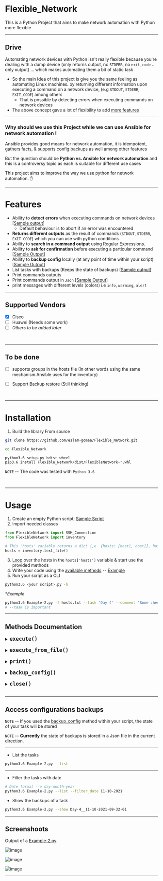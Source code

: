 # Flexible_Network

This is a Python Project that aims to make network automation with Python more flexible

---

## Drive

Automating network devices with Python isn't really flexible because you're dealing with a dump device (only returns output, no `STDERR`, no `exit_code` .. only output) ... which makes automating them a bit of static task

* So the main Idea of this project is give you the same feeling as automating Linux machines. by returning  different information upon executing a command on a network device, (e.g `STDOUT`, `STDERR`, `EXIT_CODE`) among others
  * That is possible by detecting errors when executing commands on network devices
* The above concept gave a lot of flexibility to add [more features](https://gitlab.com/eslam.gomaa1/flexible_network/-/blob/main/README.md#features)



---



### Why should we use this Project while we can use Ansible for network automation !

 Ansible provides good means for network automation, it is idempotent, gathers facts, & supports config backups as well among other features

But the question should be **Python vs. Ansible for network automation** and this is a controversy topic as each is suitable for different use cases



This project aims to improve the way we use python for network automation. :hand:





---



# Features

* Ability to **detect errors** when executing commands on network devices [[Sample output](https://i.imgur.com/5taJkl2.png)]
    * Default behaviour is to abort if an error was encountered
* **Returns different outputs** as the result of commands (`STDOUT`, `STDERR`, `EXIT_CODE`) which you can use with python conditions
* Ability to **search in a command output** using Regular Expressions. 
* Ability to **ask for confirmation** before executing a particular command  [[Sample Output](https://i.imgur.com/331PPsy.png)]
* Ability to **backup config** locally (at any point of time within your script)  [[Sample Output](https://i.imgur.com/8AS8d6a.png)]
* List tasks with backups (Keeps the state of backups) [[Sample output](https://i.imgur.com/sKiZogL.png)]
* Print commands outputs
* Print commands output in `Json` [[Sample Output](https://i.imgur.com/Dgeh4kQ.png)]
* print messages with different levels (colors) i.e  `info`, `warning`, `alert` 



---



## Supported Vendors

- [x] Cisco
- [ ] Huawei (Needs some work)
- [ ] *Others to be added later*

<br>

---



## To be done

- [ ]  supports groups in the hosts file (In other words using the same mechanism Ansible uses for the inventory)
- [ ] Support Backup restore (Still thinking)


<br>

---



# Installation

1. Build the library From source


```bash
git clone https://github.com/eslam-gomaa/Flexible_Network.git

cd Flexible_Network

python3.6 setup.py bdist_wheel
pip3.6 install Flexible_Network/dist/FlexibleNetwork-*.whl
```

`NOTE` -- The code was tested with `Python 3.6`

<br>

---



# Usage



1. Create an empty Python script; [Sample Script](https://gitlab.com/eslam.gomaa1/flexible_network/-/blob/main/Example-2.py#L1)
2. Import needed classes
```python
from FlexibleNetwork import SSH_Connection
from FlexibleNetwork import inventory

# This 'hosts' variable returns a dict i,e  {hosts: [host1, host2], hosts_number: N}
hosts = inventory.text_file()
```
3. [Loop](https://gitlab.com/eslam.gomaa1/flexible_network/-/blob/main/Example-2.py#L14) over the hosts in the `hosts['hosts']` variable & start use the provided methods
4. Write your code using the [available methods](https://github.com/eslam-gomaa/Flexible_Network#methods-documentation) -- [Example](https://gitlab.com/eslam.gomaa1/flexible_network/-/blob/main/Example-2.py#L1)
5. Run your script as a CLI
```bash
python3.6 <your script>.py -h
```



**Example*

```bash
python3.6 Example-2.py -f hosts.txt --task 'Day 4' --comment 'Some checks & taking backups of some devices'
# --task is important
```

---

## Methods Documentation


<details>
    <summary>
        <b style="font-size:20px"> <code>execute()</code></b>
    </summary>
    <br>

Execute commands on the network device


> Method options

| Option               | Description                                                  | Default Value |
| -------------------- | ------------------------------------------------------------ | ------------- |
| cmd                  | Command to run on the network device                         |               |
| cmd_from_file        | File to load commands from (will be run as 1 command)        |               |
| print_stdout         | Print the output                                             | False         |
| print_json           | Print the output in Json format                              | False         |
| ask_for_confirmation | Ask for information before running specific command          | False         |
| search               | keyword to search in the command's output (using Regular Expressions) | None          |
| exit_on_fail         | Abort if got an error while executing the command            | True          |

    
<br>  
</details>

<br>


<details>
    <summary>
        <b style="font-size:20px"> <code>execute_from_file()</code></b>
    </summary>
    <br>

Loads commands from a file & executes them 1 by 1

`NOTE` running each line 1 by 1 will detect the error faster



> Method options

| Option               | Description                                                  | Default Value |
| -------------------- | ------------------------------------------------------------ | ------------- |
| file                 | Specify the file to load commands from (each line will run seperately) |               |
| print_stdout         | Print the output                                             | False         |
| print_json           | Print the output in Json format                              | False         |
| ask_for_confirmation | Ask for information before running specific command          | False         |
| search               | keyword to search in the command's output (using Regular Expressions) | None          |
| exit_on_fail         | Abort if got an error while executing the command            | True          |

    
<br>  
</details>

<br>



<details>
    <summary>
        <b style="font-size:20px"> <code>print()</code></b>
    </summary>
    <br>

Print messages with different levels

🟢 Info

🟡 warning

🔴 alert



> Method options

| Option | Description                                      | Default Value | Options                    |
| ------ | ------------------------------------------------ | ------------- | -------------------------- |
| msg    | The message to print                             |               |                            |
| level  | The print level (Each level has different color) | 'info'        | 'info', 'warning', 'alert' |
    
<br>  
</details>

<br>


<details>
    <summary>
        <b style="font-size:20px"> <code>backup_config()</code></b>
    </summary>
    <br>

Take backup from the configuration of the device & store it locally

> Method options

| Option  | Description            | Default Value |
| ------- | ---------------------- | ------------- |
| Comment | Comment for the backup |               |
    
<br>  
</details>

<br>


<details>
    <summary>
        <b style="font-size:20px"> <code>close()</code></b>
    </summary>
    <br>
    
Close the SSH Connection with the device
    <br>
  
</details>

<br>






---



## Access configurations backups 



`NOTE` -- If you used the [backup_config](https://gitlab.com/eslam.gomaa1/flexible_network/-/blob/main/Example-2.py#L29) method within your script, the state of your task will be stored

`NOTE` --  **Currently** the state of backups is stored in a Json file in the current direction.

---


* List the tasks

```bash
python3.6 Example-2.py --list
```

---

* Filter the tasks with date

```bash
# Date format --> day-month-year
python3.6 Example-2.py --list --filter_date 11-10-2021
```



* Show the backups of a task

```bash
python3.6 Example-2.py --show Day-4__11-10-2021-09-32-01
```



---



## Screenshoots

Output of a [Example-2.py](https://gitlab.com/eslam.gomaa1/flexible_network/-/blob/main/Example-2.py)


![image](https://user-images.githubusercontent.com/33789516/137480823-37854a10-4ec0-4eb5-9e2a-48f436e1b1cd.png)

![image](https://user-images.githubusercontent.com/33789516/137480886-33b67446-87ed-4a6a-b85e-762ceb7e29c5.png)

![image](https://user-images.githubusercontent.com/33789516/137483454-2a37fb73-0e95-40e8-8820-0cfc430e1b63.png)

---
